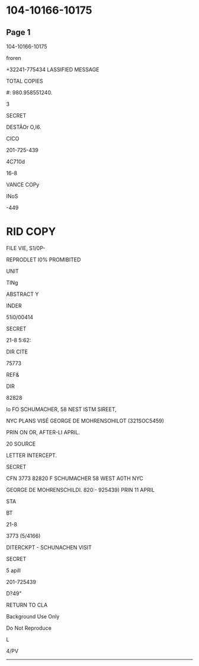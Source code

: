 # 104-10166-10175

## Page 1

104-10166-10175

froren

+32241-775434 LASSIFIED MESSAGE

TOTAL COPIES

#: 980.958551240.

3

SECRET

DESTÃOr O,I6.

CICO

201-725-439

4C710d

16-8

VANCE COPy

INoS

-449

# RID COPY

FILE VIE, S1/0P-

REPRODLET I0% PROMIBITED

UNIT

TINg

ABSTRACT Y

INDER

51i0/00414

SECRET

21-8 5:62:

DIR CITE

75773

REF&

DIR

82828

lo FO SCHUMACHER, 58 NEST ISTM SIREET,

NYC PLANS VISÉ GEORGE DE MOHRENSOHILOT (321SOC5459)

PRIN ON OR, AFTER-LI APRIL.

20 SOURCE

LETTER INTERCEPT.

SECRET

CFN 3773 82820 F SCHUMACHER 58 WEST A0TH NYC

GEORGE DE MOHRENSCHILDI. 820:- 925439) PRIN 11 APRIL

STA

BT

21-8

3773 (5/4166)

DITERCKPT - SCHUNACHEN VISIT

SECRET

5 apill

201-725439

D?49"

RETURN TO CLA

Background Use Only

Do Not Reproduce

L

4/PV

---

